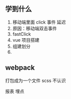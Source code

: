 ## 学到什么
1. 移动端里面 click 事件  延迟
  1. 原因：移动端双击事件
  2. fastClick 
2. vue 项目搭建
3. 组建划分
4. 

## webpack 
打包成为一个文件
scss   不认识  

报表
埋点